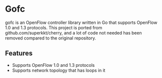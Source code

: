 # Gofc

gofc is an OpenFlow controller library written in Go that supports OpenFlow 1.0 and 1.3 protocols. This project is ported from github.com/superkkt/cherry, and a lot of code not needed has been removed compared to the original repository.


## Features

* Supports OpenFlow 1.0 and 1.3 protocols
* Supports network topology that has loops in it
